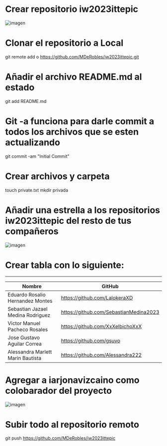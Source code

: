 # Crear repositorio iw2023ittepic
![imagen](https://github.com/MDeRobles/iw2023ittepic/assets/107177208/165994bf-7b13-4217-af61-e20eaa94a09f)

# Clonar el repositorio a Local
git remote add o https://github.com/MDeRobles/iw2023ittepic.git

# Añadir el archivo README.md al estado
git add README.md

# Git -a funciona para darle commit a todos los archivos que se esten actualizando
git commit -am "Initial Commit"

# Crear archivos y carpeta
touch private.txt
mkdir privada

# Añadir una estrella a los repositorios iw2023ittepic del resto de tus compañeros
![imagen](https://github.com/MDeRobles/iw2023ittepic/assets/107177208/3757afa0-2038-430c-8563-f90b6f6f65c8)


# Crear tabla con lo siguiente:
------------------------------------------------------------------
|               Nombre                  |       GitHub              |
|---------------------------------------|----------------------------------------------|
|Eduardo Rosalio Hernandez Montes       |   https://github.com/LalokeraXD              |
|Sebastian Jazael Medina Rodriguez      |   https://github.com/SebastianMedina2023     |
|Victor Manuel Pacheco Rosales          |   https://github.com/XxXelbichoXxX           |
|Jose Gustavo Aguilar Correa            |   https://github.com/gsuvo                   |
|Alessandra Marlett Marin Bautista      |   https://github.com/Alessandra222           |

# Agregar a  iarjonavizcaino como colobarador del proyecto
![imagen](https://github.com/MDeRobles/iw2023ittepic/assets/107177208/105b16f4-d07d-4385-8688-a83c750be828)


# Subir todo al repositorio remoto
git push https://github.com/MDeRobles/iw2023ittepic
